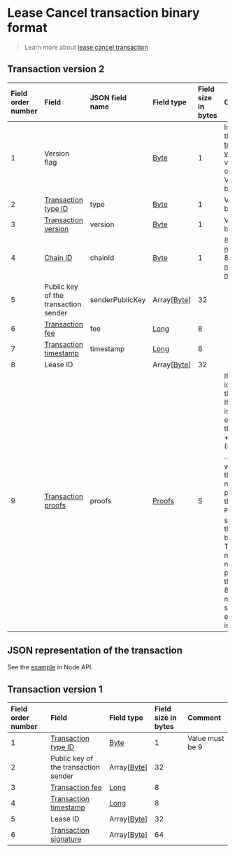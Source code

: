# Lease Cancel transaction binary format

> Learn more about [lease cancel transaction](/blockchain/transaction-type/lease-cancel-transaction.md)

## Transaction version 2

| Field order number | Field | JSON field name | Field type | Field size in bytes | Comment |
| :--- | :--- | :--- | :--- | :--- | :--- |
| 1 | Version flag | | [Byte](/blockchain/blockchain/blockchain-data-types.md) | 1 | Indicates the [transaction version](/blockchain/transaction/transaction-version.md) is version 2 or higher.<br>Value must be 0 |
| 2 | [Transaction type ID](/blockchain/transaction-type.md) | type | [Byte](/blockchain/blockchain/blockchain-data-types.md) | 1 | Value must be 9 |
| 3 | [Transaction version](/blockchain/transaction/transaction-version.md) | version | [Byte](/blockchain/blockchain/blockchain-data-types.md) | 1 | Value must be 2 |
| 4 | [Chain ID](/blockchain/blockchain-network/chain-id.md) | chainId | [Byte](/blockchain/blockchain/blockchain-data-types.md) | 1 | 84 for [test network](/blockchain/blockchain-network/test-network.md), 87 for [main network](/blockchain/blockchain-network/main-network.md) |
| 5 | Public key of the transaction sender  | senderPublicKey | Array[[Byte](/blockchain/blockchain/blockchain-data-types.md)] | 32 | |
| 6 | [Transaction fee](/blockchain/transaction/transaction-fee.md)| fee | [Long](/blockchain/blockchain/blockchain-data-types.md) | 8 | |
| 7 | [Transaction timestamp](/blockchain/transaction/transaction-timestamp.md) | timestamp | [Long](/blockchain/blockchain/blockchain-data-types.md) | 8 | |
| 8 | Lease ID | | Array[[Byte](/blockchain/blockchain/blockchain-data-types.md)] | 32 | |
| 9 | [Transaction proofs](/blockchain/transaction/transaction-proof.md) | proofs | [Proofs](/blockchain/blockchain/blockchain-data-types.md) | S | If the array is empty, then `S`= 3. <br>If the array is not empty, then `S` = 3 + 2 × `N` + (`P`<sub>1</sub> + `P`<sub>2</sub> + ... + `P`<sub>n</sub>), where `N` is the number of proofs in the array, `P`<sub>n</sub> is the size on `N`-th proof in bytes. <br>The maximum number of proofs in the array is 8. The maximum size of each proof is 64 bytes |

## JSON representation of the transaction

See the [example](https://nodes.wavesnodes.com/transactions/info/7siEtrJAvmVzM1WDX6v9RN4qkiCtk7qQEeD5ZhE6955E) in Node API.

## Transaction version 1

| Field order number | Field | Field type | Field size in bytes | Comment |
| :--- | :--- | :--- | :--- | :--- |
| 1 | [Transaction type ID](/blockchain/transaction-type.md) | [Byte](/blockchain/blockchain/blockchain-data-types.md) | 1 | Value must be 9 |
| 2 | Public key of the transaction sender  | Array[[Byte](/blockchain/blockchain/blockchain-data-types.md)] | 32 | |
| 3 | [Transaction fee](/blockchain/transaction/transaction-fee.md) | [Long](/blockchain/blockchain/blockchain-data-types.md) | 8 | |
| 4 | [Transaction timestamp](/blockchain/transaction/transaction-timestamp.md) | [Long](/blockchain/blockchain/blockchain-data-types.md) | 8 | |
| 5 | Lease ID | Array[[Byte](/blockchain/blockchain/blockchain-data-types.md)] | 32 | |
| 6 | [Transaction signature](/blockchain/transaction/transaction-signature.md) | Array[[Byte](/blockchain/blockchain/blockchain-data-types.md)] | 64 | | |
